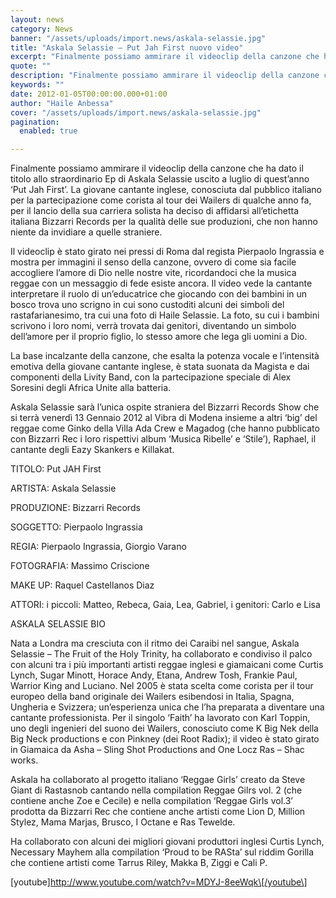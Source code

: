 ```yaml
---
layout: news
category: News
banner: "/assets/uploads/import.news/askala-selassie.jpg"
title: "Askala Selassie – Put Jah First nuovo video"
excerpt: "Finalmente possiamo ammirare il videoclip della canzone che ha dato il titolo allo straordinario Ep di Askala Selassie uscito a luglio di quest’anno ‘Put Jah First’. La giovane cantante inglese, conosciuta dal pubblico italiano per la partecipazione come corista al tour dei Wailers di qualche anno fa, per il lancio della sua carriera solista ha deciso di affidarsi [&hellip"
quote: ""
description: "Finalmente possiamo ammirare il videoclip della canzone che ha dato il titolo allo straordinario Ep di Askala Selassie uscito a luglio di quest’anno ‘Put Jah First’. La giovane cantante inglese, conosciuta dal pubblico italiano per la partecipazione come corista al tour dei Wailers di qualche anno fa, per il lancio della sua carriera solista ha deciso di affidarsi [&hellip"
keywords: ""
date: 2012-01-05T00:00:00.000+01:00
author: "Haile Anbessa"
cover: "/assets/uploads/import.news/askala-selassie.jpg"
pagination:
  enabled: true

---
```


Finalmente possiamo ammirare il videoclip della canzone che ha dato il titolo allo straordinario Ep di Askala Selassie uscito a luglio di quest’anno ‘Put Jah First’. La giovane cantante inglese, conosciuta dal pubblico italiano per la partecipazione come corista al tour dei Wailers di qualche anno fa, per il lancio della sua carriera solista ha deciso di affidarsi all’etichetta italiana Bizzarri Records per la qualità delle sue produzioni, che non hanno niente da invidiare a quelle straniere.

Il videoclip è stato girato nei pressi di Roma dal regista Pierpaolo Ingrassia e mostra per immagini il senso della canzone, ovvero di come sia facile accogliere l’amore di Dio nelle nostre vite, ricordandoci che la musica reggae con un messaggio di fede esiste ancora. Il video vede la cantante interpretare il ruolo di un’educatrice che giocando con dei bambini in un bosco trova uno scrigno in cui sono custoditi alcuni dei simboli del rastafarianesimo, tra cui una foto di Haile Selassie. La foto, su cui i bambini scrivono i loro nomi, verrà trovata dai genitori, diventando un simbolo dell’amore per il proprio figlio, lo stesso amore che lega gli uomini a Dio.

La base incalzante della canzone, che esalta la potenza vocale e l’intensità emotiva della giovane cantante inglese, è stata suonata da Magista e dai componenti della Livity Band, con la partecipazione speciale di Alex Soresini degli Africa Unite alla batteria.

Askala Selassie sarà l’unica ospite straniera del Bizzarri Records Show che si terrà venerdì 13 Gennaio 2012 al Vibra di Modena insieme a altri ‘big’ del reggae come Ginko della Villa Ada Crew e Magadog (che hanno pubblicato con Bizzarri Rec i loro rispettivi album ‘Musica Ribelle’ e ‘Stile’), Raphael, il cantante degli Eazy Skankers e Killakat.

TITOLO: Put JAH First

ARTISTA: Askala Selassie

PRODUZIONE: Bizzarri Records

SOGGETTO: Pierpaolo Ingrassia

REGIA: Pierpaolo Ingrassia, Giorgio Varano

FOTOGRAFIA: Massimo Criscione

MAKE UP: Raquel Castellanos Diaz

ATTORI: i piccoli: Matteo, Rebeca, Gaia, Lea, Gabriel, i genitori: Carlo e Lisa

ASKALA SELASSIE BIO

Nata a Londra ma cresciuta con il ritmo dei Caraibi nel sangue, Askala Selassie – The Fruit of the Holy Trinity, ha collaborato e condiviso il palco con alcuni tra i più importanti artisti reggae inglesi e giamaicani come Curtis Lynch, Sugar Minott, Horace Andy, Etana, Andrew Tosh, Frankie Paul, Warrior King and Luciano. Nel 2005 è stata scelta come corista per il tour europeo della band originale dei Wailers esibendosi in Italia, Spagna, Ungheria e Svizzera; un’esperienza unica che l’ha preparata a diventare una cantante professionista. Per il singolo ‘Faith’ ha lavorato con Karl Toppin, uno degli ingenieri del suono dei Wailers, conosciuto come K Big Nek della Big Neck productions e con Pinkney (dei Root Radix); il video è stato girato in Giamaica da Asha – Sling Shot Productions and One Locz Ras – Shac works.

Askala ha collaborato al progetto italiano ‘Reggae Girls’ creato da Steve Giant di Rastasnob cantando nella compilation Reggae Gilrs vol. 2 (che contiene anche Zoe e Cecile) e nella compilation ‘Reggae Girls vol.3’ prodotta da Bizzarri Rec che contiene anche artisti come Lion D, Million Stylez, Mama Marjas, Brusco, I Octane e Ras Tewelde.

Ha collaborato con alcuni dei migliori giovani produttori inglesi Curtis Lynch, Necessary Mayhem alla compilation ‘Proud to be RASta’ sul riddim Gorilla che contiene artisti come Tarrus Riley, Makka B, Ziggi e Cali P.

\[youtube\]http://www.youtube.com/watch?v=MDYJ-8eeWqk\[/youtube\]